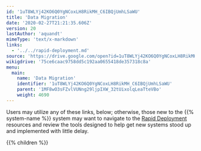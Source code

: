 ```yaml
---
id: '1uT8WLYj42KO6Q0YgNCoxLH8RikMH_C6IBQjUmhLSaWU'
title: 'Data Migration'
date: '2020-02-27T21:21:35.606Z'
version: 20
lastAuthor: 'aquandt'
mimeType: 'text/x-markdown'
links:
  - '../../rapid-deployment.md'
source: 'https://drive.google.com/open?id=1uT8WLYj42KO6Q0YgNCoxLH8RikMH_C6IBQjUmhLSaWU'
wikigdrive: '75ce6caac9758dd5c192aa0655418de357318c8a'
menu:
  main:
    name: 'Data Migration'
    identifier: '1uT8WLYj42KO6Q0YgNCoxLH8RikMH_C6IBQjUmhLSaWU'
    parent: '1MF8wO3sFZvlVUNng29ljpIXW_32tUixolqLeaTteVBo'
    weight: 4690
---
```





Users may utilize any of these links, below; otherwise, those new to the {{% system-name %}} system may want to navigate to the [Rapid Deployment](../../rapid-deployment.md) resources and review the tools designed to help get new systems stood up and implemented with little delay.





{{% children %}}




